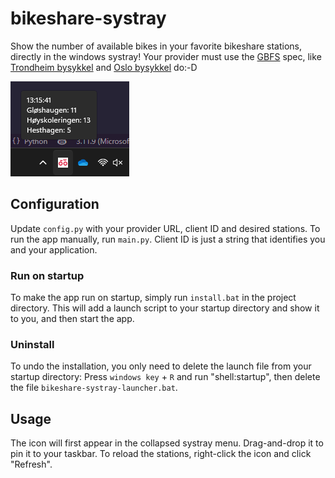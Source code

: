 # bikeshare-systray
Show the number of available bikes in your favorite bikeshare stations, directly in the windows systray! Your provider must use the [GBFS](https://github.com/MobilityData/gbfs/blob/master/gbfs.md) spec, like [Trondheim bysykkel](https://trondheimbysykkel.no/) and [Oslo bysykkel](https://oslobysykkel.no/) do:-D

![Demo](demo.png)

## Configuration
Update `config.py` with your provider URL, client ID and desired stations. To run the app manually, run `main.py`. Client ID is just a string that identifies you and your application.

### Run on startup
To make the app run on startup, simply run `install.bat` in the project directory. This will add a launch script to your startup directory and show it to you, and then start the app.

### Uninstall
To undo the installation, you only need to delete the launch file from your startup directory: Press `windows key` + `R` and run "shell:startup", then delete the file `bikeshare-systray-launcher.bat`.

## Usage
The icon will first appear in the collapsed systray menu. Drag-and-drop it to pin it to your taskbar. To reload the stations, right-click the icon and click "Refresh".
